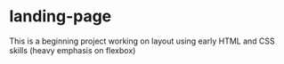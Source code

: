 # landing-page

This is a beginning project working on layout using early HTML and CSS skills (heavy emphasis on flexbox)
